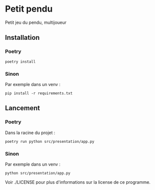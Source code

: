 # Petit pendu
Petit jeu du pendu, multijoueur

## Installation

### Poetry
```commandline
poetry install
```
### Sinon
Par exemple dans un venv :
```commandline
pip install -r requirements.txt
```

## Lancement

### Poetry
Dans la racine du projet :
```commandline
poetry run python src/presentation/app.py
```
### Sinon
Par exemple dans un venv :
```commandline
python src/presentation/app.py
```
Voir ./LICENSE pour plus d'informations sur la license de ce programme.